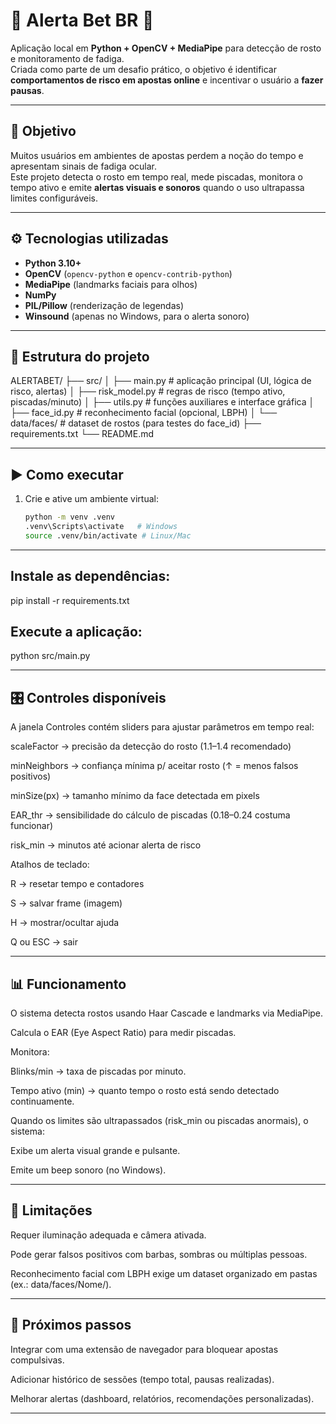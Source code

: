 # 🎰 Alerta Bet BR 🚨

Aplicação local em **Python + OpenCV + MediaPipe** para detecção de rosto e monitoramento de fadiga.  
Criada como parte de um desafio prático, o objetivo é identificar **comportamentos de risco em apostas online** e incentivar o usuário a **fazer pausas**.

---

## 🎯 Objetivo
Muitos usuários em ambientes de apostas perdem a noção do tempo e apresentam sinais de fadiga ocular.  
Este projeto detecta o rosto em tempo real, mede piscadas, monitora o tempo ativo e emite **alertas visuais e sonoros** quando o uso ultrapassa limites configuráveis.

---

## ⚙️ Tecnologias utilizadas
- **Python 3.10+**
- **OpenCV** (`opencv-python` e `opencv-contrib-python`)
- **MediaPipe** (landmarks faciais para olhos)
- **NumPy**
- **PIL/Pillow** (renderização de legendas)
- **Winsound** (apenas no Windows, para o alerta sonoro)

---

## 📂 Estrutura do projeto
ALERTABET/
├── src/
│ ├── main.py # aplicação principal (UI, lógica de risco, alertas)
│ ├── risk_model.py # regras de risco (tempo ativo, piscadas/minuto)
│ ├── utils.py # funções auxiliares e interface gráfica
│ ├── face_id.py # reconhecimento facial (opcional, LBPH)
│ └── data/faces/ # dataset de rostos (para testes do face_id)
├── requirements.txt
└── README.md

---

## ▶️ Como executar

1. Crie e ative um ambiente virtual:
   ```bash
   python -m venv .venv
   .venv\Scripts\activate   # Windows
   source .venv/bin/activate # Linux/Mac

---

## Instale as dependências:

pip install -r requirements.txt

## Execute a aplicação:
python src/main.py

---

## 🎛️ Controles disponíveis
A janela Controles contém sliders para ajustar parâmetros em tempo real:

scaleFactor → precisão da detecção do rosto (1.1–1.4 recomendado)

minNeighbors → confiança mínima p/ aceitar rosto (↑ = menos falsos positivos)

minSize(px) → tamanho mínimo da face detectada em pixels

EAR_thr → sensibilidade do cálculo de piscadas (0.18–0.24 costuma funcionar)

risk_min → minutos até acionar alerta de risco

Atalhos de teclado:

R → resetar tempo e contadores

S → salvar frame (imagem)

H → mostrar/ocultar ajuda

Q ou ESC → sair

---

## 📊 Funcionamento
O sistema detecta rostos usando Haar Cascade e landmarks via MediaPipe.

Calcula o EAR (Eye Aspect Ratio) para medir piscadas.

Monitora:

Blinks/min → taxa de piscadas por minuto.

Tempo ativo (min) → quanto tempo o rosto está sendo detectado continuamente.

Quando os limites são ultrapassados (risk_min ou piscadas anormais), o sistema:

Exibe um alerta visual grande e pulsante.

Emite um beep sonoro (no Windows).

---

## 🚧 Limitações
Requer iluminação adequada e câmera ativada.

Pode gerar falsos positivos com barbas, sombras ou múltiplas pessoas.

Reconhecimento facial com LBPH exige um dataset organizado em pastas (ex.: data/faces/Nome/).

---

## 🔮 Próximos passos
Integrar com uma extensão de navegador para bloquear apostas compulsivas.

Adicionar histórico de sessões (tempo total, pausas realizadas).

Melhorar alertas (dashboard, relatórios, recomendações personalizadas).

---